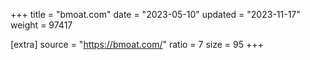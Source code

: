 +++
title = "bmoat.com"
date = "2023-05-10"
updated = "2023-11-17"
weight = 97417

[extra]
source = "https://bmoat.com/"
ratio = 7
size = 95
+++
